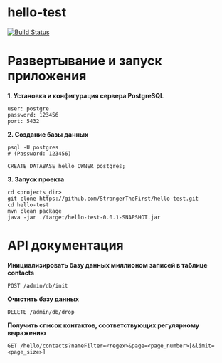 # hello-test

[![Build Status](https://travis-ci.org/StrangerTheFirst/hello-test.svg?branch=master)](https://travis-ci.org/StrangerTheFirst/hello-test)

Развертывание и запуск приложения
=====================================================

**1. Установка и конфигурация сервера PostgreSQL**

    user: postgre
    password: 123456
    port: 5432
    
**2. Создание базы данных**

    psql -U postgres
    # (Password: 123456)
    
    CREATE DATABASE hello OWNER postgres;

**3. Запуск проекта**

    cd <projects_dir>
    git clone https://github.com/StrangerTheFirst/hello-test.git
    cd hello-test
    mvn clean package
    java -jar ./target/hello-test-0.0.1-SNAPSHOT.jar


API документация
=====================================================

**Инициализировать базу данных миллионом записей в таблице contacts**

    POST /admin/db/init

**Очистить базу данных**

    DELETE /admin/db/drop

**Получить список контактов, соответствующих регулярному выражению**

    GET /hello/contacts?nameFilter=<regex>&page=<page_number>[&limit=<page_size>]
